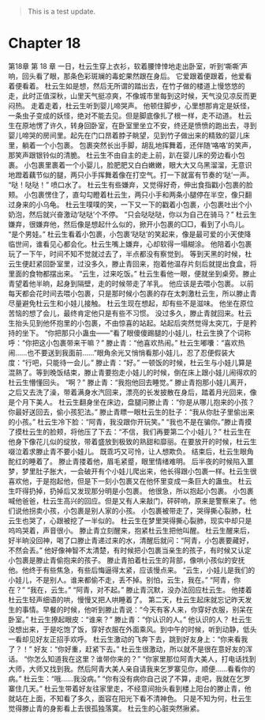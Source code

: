 > This is a test update.
# Chapter 18

第18章 第 18 章
一日，杜云生穿上衣衫，软着腰悻悻地走出卧室，听到‘嘶嘶’声响，回头看了眼，那条色彩斑斓的毒蛇果然跟在身后。
它爱跟着便跟着，他爱看着便看着。
杜云生如是想，然后无所谓的踏出去，在竹子做的楼道上慢悠悠的走，此时正值深秋，山里天气挺凉爽，不像城市里每到这时候，天气没见凉反而更闷热。
走着走着，杜云生听到婴儿啼哭声。
他顿住脚步，心里想那肯定是妖怪，一条虫子变成的妖怪，绝对不能去见。但是脚底像扎了根一样，走不动道。
杜云生在原地愣了许久，转身回卧室，在卧室里坐立不安，终还是愤愤的跑出去，寻到婴儿啼哭的房间里。起先在门口昂着脖子眺望，见到竹子做出来的精致的婴儿床里，躺着一个小包裹。
包裹突然长出手脚，胡乱地挥舞着，还伴随‘咯咯’的笑声，那笑声跟银铃似的清脆。
杜云生不由自主的走上前，趴在婴儿床的旁边看小包裹。
小包裹里裹着一个小婴儿，脸肥肥又白白嫩嫩，眼大大又乌黑溜溜，无意识地蹬着藕节似的腿，两只小手挥舞着像在打空气。打一下就富有节奏的‘哒’一声。
“哒！哒哒！”
喷口水了。
杜云生有些嫌弃，又觉得好奇，伸出食指戳小包裹的脸颊。
小包裹愣住了，直勾勾瞪着杜云生，两只小手和两条小腿停在半空，像只翻过身来的小乌龟。
杜云生噗噗的笑，一下又一下的戳着小包裹，小包裹吐出个小奶泡，然后就兴奋激动‘哒哒’个不停。
“只会哒哒哒，你以为自己在骑马？”
杜云生嫌弃，很嫌弃他，然后像是想起什么似的，掀开小包裹的□□，看到了小鸟儿。
“是个男娃。”
杜云生看着小包裹，小包裹‘哒哒’的笑起来，像是最可爱的小天使降临世间，谁看见心都会化。杜云生嘴上嫌弃，心却软得一塌糊涂。
他陪着小包裹玩了一下午，时间不知不觉就过去了，半点都没有察觉到。
等到天黑的时候，杜云生便赶紧回卧室里，过没多久，滕止青回来，抱着他温存片刻后就提出食盒，将里面的食物都摆出来。
“云生，过来吃饭。”
杜云生看他一眼，便就坐到桌旁。滕止青望着他半晌，起身到隔壁，走的时候带走了羊乳。
他应该是去喂小包裹。
以前每天都会花时间去喂小包裹，只是那时候小包裹的存在太刺激杜云生，所以滕止青尽量避免杜云生和小娃儿接触。
杜云生现在想起，却有些不是滋味。
他坐在原位苦恼的想了会儿，最终肯定他只是有些不习惯。
没过多久，滕止青就回来。杜云生抬头见到他怀抱里的小包裹，不由惊喜的站起。站起后突然觉得太突兀，于是矜持的坐下。
“你把那只小蛊虫——”看了眼傻傻踢腿的小娃儿，杜云生换了个词称呼：“你把这小包裹带来干嘛？”
滕止青：“他喜欢热闹。”
杜云生嘟囔：“喜欢热闹……也不要送到我面前……”眼角余光又悄悄看那小娃儿，忍了忍便假装大度：“行吧，只能待一会儿。”
滕止青：“好。”
一顿饭的时候，杜云生与小娃儿算是混熟了。等到晚饭结束，滕止青要抱走小娃儿的时候，倒在床上跟小娃儿闹得欢的杜云生懵懂回头。
“啊？”
滕止青：“我抱他回去睡觉。”
滕止青抱那小娃儿离开，之后又去洗了澡，带着满身水汽回来，漂亮的长发披散在身后，踏着月光回来，像是个月下美人。
杜云生翻身坐在床边，盘腿问滕止青：“你是从哪儿抱来的小孩？你最好送回去，偷小孩犯法。”
滕止青瞟一眼杜云生的肚子：“我从你肚子里偷出来的小孩。”
杜云生冷下脸：“阿青，我没跟你开玩笑。”
“我也不是在骗你。”滕止青摸了摸杜云生的脸颊，将他压了下去：“不信，我们再要第二个小娃儿？”
杜云生在他身下像花儿似的绽放，带着盛放到极致的熟甜和靡丽。在要放开的时候，杜云生啜泣着求滕止青不要小娃儿。
既乖巧又可怜，让人想欺负。
结束后，杜云生眼角酡红的睡着了。
滕止青搂着他，眉毛紧蹙，眼里情绪难明。
后半夜的时候陷入噩梦，梦里肚子胀大，一会破开有个小娃儿爬出来，他长得跟小包裹一样。杜云生很喜欢他，于是抱起他，但是下一刻小包裹又在他怀里变成一条巨大的蛊虫。
杜云生吓得扔掉，扔掉后又发现那分明是小包裹。
他很急，所以抱起小包裹。
小包裹喊他爸爸，杜云生高兴的回应。但是又有人来敲门，砰砰响，原来是警察来了。他们说他拐卖小孩，小包裹是别人家的小孩。
小包裹被带走了，哭得撕心裂肺，杜云生也哭了，心跟被挖了一半似的。
杜云生在梦里哭得撕心裂肺，现实中却只是呜呜哭着，声音很小。
滕止青立刻醒来，抱紧杜云生把他叫醒。
杜云生醒来后，好半晌没回神，喝了口滕止青递过来的水，清醒后就问：“阿青，小包裹要藏好，不然会丢。”
他好像神智不太清楚，有时候把小包裹当亲生的孩子，有时候又认定小包裹是滕止青偷抱来的孩子。
滕止青拍着杜云生的背部，像哄小孩似的安抚他。他终于有些焦急，有些后悔逼得太紧，应该慢点来。
“云生，小娃儿是我们的小娃儿，不是别人。谁来都偷不走，丢不掉。别怕，云生，我在。”
“阿青，你在？”
“我在，云生。”
“阿青，对不起。”
滕止青沉默，没办法回应杜云生。
他搂着杜云生轻声细语的哄，慢慢又把人哄睡着了。
第二天，杜云生起床就忘记昨天发生的事情。早餐的时候，他听到滕止青说：“今天有客人来，你穿好衣服，别呆在卧室。”
杜云生撩起眼皮：“谁来？”
滕止青：“你认识的人。”
他认识的人？
杜云生没想出来，于是吃饱了饭，穿好衣服在外面乘风。到中午的时候，听到动静，低头一看却见好友正招手欢呼。
杜云生激动的飞奔下去，跳到好友身上：“你来看我了？！”
好友：“你好重，赶紧下去。”
杜云生很激动，所以就不是很在意好友的浑话。
“你怎么知道我在这里？谁带你来的？”
“你家里那位阿青大美人，打电话找到大师，大师又找到我。然后阿青大美人亲自请我来乞罗寨见你，顺便……看看你的病。”
杜云生：“哦……我没病。”
“你有没有病你自己说了不算，走吧，我就在乞罗寨住几天。”
杜云生带着好友往家里走，不经意间抬头看到楼上阳台的滕止青，他就站在上面，不知看了多久，面容在阳光下看不清神色。
只是不知为何，杜云生觉得滕止青的身影看上去很孤独落寞。
杜云生的心脏突然揪紧。